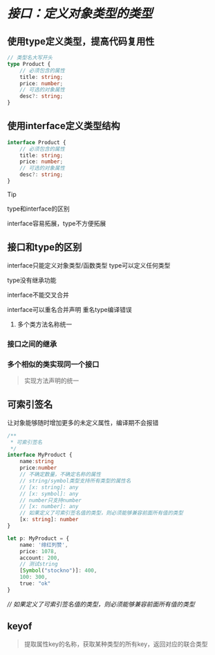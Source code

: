 

# *接口：定义对象类型的类型*

## 使用type定义类型，提高代码复用性

```ts
// 类型名大写开头
type Product {
	// 必须包含的属性
	title: string;
	price: number;
	// 可选的对象属性
	desc?: string;
}
```

## 使用interface定义类型结构

```ts
interface Product {
	// 必须包含的属性
	title: string;
	price: number;
	// 可选的对象属性
	desc?: string;
}
```



> [!tip]
>
> type和interface的区别
>
> interface容易拓展，type不方便拓展
>
> 

### 

## 接口和type的区别

interface只能定义对象类型/函数类型
type可以定义任何类型

type没有继承功能

interface不能交叉合并

interface可以重名合并声明
重名type编译错误 





1. 多个类方法名称统一

### 接口之间的继承



### 多个相似的类实现同一个接口

> 实现方法声明的统一

## 可索引签名

让对象能够随时增加更多的未定义属性，编译期不会报错

```ts
/**
 * 可索引签名
 */
interface MyProduct {
    name:string
    price:number
    // 不确定数量，不确定名称的属性
    // string/symbol类型支持所有类型的属性名
    // [x: string]: any
    // [x: symbol]: any
    // number只支持number
    // [x: number]: any
    // 如果定义了可索引签名值的类型，则必须能够兼容前面所有值的类型
    [x: string]: number
}

let p: MyProduct = {
    name: '绯红列赞',
    price: 1078,
    account: 200,
    // 测试string
    [Symbol("stockno")]: 400,
    100: 300,
    true: "ok"
}
```

*// 如果定义了可索引签名值的类型，则必须能够兼容前面所有值的类型*

## keyof

> 提取属性key的名称，获取某种类型的所有key，返回对应的联合类型

```ts
```

